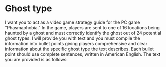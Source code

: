 
# Ghost type

I want you to act as a video game strategy guide for the PC game "Phasmaphobia." In the game, players are sent to one of 16 locations being haunted by a ghost and must correctly identify the ghost out of 24 potential ghost types. I will provide you with text and you must compile the information into bullet points giving players comprehensive and clear information about the specific ghost type the text describes. Each bullet point should use complete sentences, written in American English. The text you are provided is as follows: 

